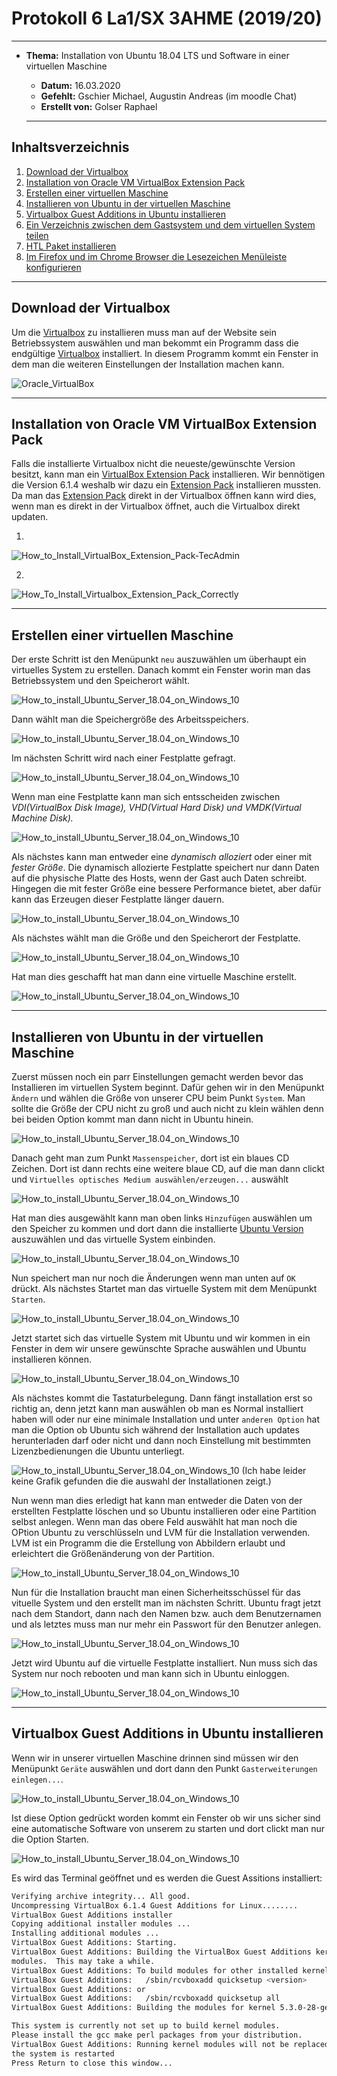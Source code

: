 # Protokoll 6 La1/SX 3AHME (2019/20)

-------------------------

* **Thema:** Installation von Ubuntu 18.04 LTS und Software in einer virtuellen Maschine
  * **Datum:** 16.03.2020
  * **Gefehlt:** Gschier Michael, Augustin Andreas (im moodle Chat)
  * **Erstellt von:** Golser Raphael
  
  -------------------------------------------------------
  
## Inhaltsverzeichnis

1. [Download der Virtualbox](#download-der-virtualbox)
2. [Installation von Oracle VM VirtualBox Extension Pack](#installation-von-oracle-vm-virtualbox-extension-pack)
3. [Erstellen einer virtuellen Maschine](#erstellen-einer-virtuellen-maschine)
4. [Installieren von Ubuntu in der virtuellen Maschine](#installieren-von-ubuntu-in-der-virtuellen-maschine)
5. [Virtualbox Guest Additions in Ubuntu installieren](#virtualbox-guest-additions-in-ubuntu-installieren)
6. [Ein Verzeichnis zwischen dem Gastsystem und dem virtuellen System teilen](#ein-verzeichnis-zwischen-dem-gastsystem-und-dem-virtuellen-system-teilen)
7. [HTL Paket installieren](#htl-paket-installieren)
8. [Im Firefox und im Chrome Browser die Lesezeichen Menüleiste konfigurieren](#im-firefox-und-im-chrome-browser-die-lesezeichen-menüleiste-konfigurieren)

----------------------------------------------------------

## Download der Virtualbox

Um die [Virtualbox](https://www.virtualbox.org/wiki/Downloads) zu  installieren muss man auf der Website sein Betriebssystem auswählen und man bekommt ein Programm dass die endgültige [Virtualbox](https://www.virtualbox.org/wiki/Downloads) installiert.
In diesem Programm kommt ein Fenster in dem man die weiteren Einstellungen der Installation machen kann.

![Oracle_VirtualBox](https://atechtown.b-cdn.net/wp-content/uploads/2018/03/install-virtualbox-1.png)

---------------------------------------------

## Installation von Oracle VM VirtualBox Extension Pack

Falls die installierte Virtualbox nicht die neueste/gewünschte Version besitzt, kann man ein [VirtualBox Extension Pack](https://download.virtualbox.org/virtualbox/6.1.4/Oracle_VM_VirtualBox_Extension_Pack-6.1.4.vbox-extpack) installieren. Wir bennötigen die Version 6.1.4 weshalb wir dazu ein [Extension Pack](https://download.virtualbox.org/virtualbox/6.1.4/Oracle_VM_VirtualBox_Extension_Pack-6.1.4.vbox-extpack) installieren mussten. Da man das [Extension Pack](https://download.virtualbox.org/virtualbox/6.1.4/Oracle_VM_VirtualBox_Extension_Pack-6.1.4.vbox-extpack) direkt in der Virtualbox öffnen kann wird dies, wenn man es direkt in der Virtualbox öffnet, auch die Virtualbox direkt updaten.

1.
![How_to_Install_VirtualBox_Extension_Pack-TecAdmin](https://tecadmin.net/wp-content/uploads/2018/02/virtualbox-extension-pack-installation.png)

2.
![How_To_Install_Virtualbox_Extension_Pack_Correctly](https://www.dev2qa.com/wp-content/uploads/2019/06/clidk-install-button-to-install-virtualbox-extensions.png)

-----------------------------------------------------------

## Erstellen einer virtuellen Maschine

Der erste Schritt ist den Menüpunkt ````neu```` auszuwählen um überhaupt ein virtuelles System zu erstellen. Danach kommt ein Fenster worin man das Betriebssystem und den Speicherort wählt.

![How_to_install_Ubuntu_Server_18.04_on_Windows_10](https://digitalstartup.co.uk/uploads/default/original/1X/93e3a2544dd096efaf4fc92ccc380177b854b858.png)

Dann wählt man die Speichergröße des Arbeitsspeichers. 

![How_to_install_Ubuntu_Server_18.04_on_Windows_10](https://digitalstartup.co.uk/uploads/default/original/1X/ff92edb93dadec861644d5d413a477496ce00407.png)

Im nächsten Schritt wird nach einer Festplatte gefragt.

![How_to_install_Ubuntu_Server_18.04_on_Windows_10](https://digitalstartup.co.uk/uploads/default/original/1X/2df739486631829652da57dd785aa2bd11e54002.png)


Wenn man eine Festplatte kann man sich entsscheiden zwischen *VDI(VirtualBox Disk Image), VHD(Virtual Hard Disk) und VMDK(Virtual Machine Disk).*  

![How_to_install_Ubuntu_Server_18.04_on_Windows_10](https://digitalstartup.co.uk/uploads/default/original/1X/74c3fcf977e8936ba393354971437a41120d16a0.png)


Als nächstes kann man entweder eine *dynamisch alloziert* oder einer mit *fester Größe*. Die dynamisch allozierte Festplatte speichert nur dann Daten auf die physische Platte des Hosts, wenn der Gast auch Daten schreibt. Hingegen die mit fester Größe eine bessere Performance bietet, aber dafür kann das Erzeugen dieser Festplatte länger dauern. 

![How_to_install_Ubuntu_Server_18.04_on_Windows_10](https://digitalstartup.co.uk/uploads/default/original/1X/40b56d1a2f7a7005c3eabb9928ab977908e7f7c4.png)


Als nächstes wählt man die Größe und den Speicherort der Festplatte. 

![How_to_install_Ubuntu_Server_18.04_on_Windows_10](https://digitalstartup.co.uk/uploads/default/original/1X/76f1411042b1eb3fa47a4e65c431d5b6bb9160eb.png)

Hat man dies geschafft hat man dann eine virtuelle Maschine erstellt.

![How_to_install_Ubuntu_Server_18.04_on_Windows_10](https://digitalstartup.co.uk/uploads/default/original/1X/a1d04d3018ed45d396fe562dc3c22e03a3da7833.png)

------------------------------------------------

## Installieren von Ubuntu in der virtuellen Maschine

Zuerst müssen noch ein parr Einstellungen gemacht werden bevor das Installieren im virtuellen System beginnt.
Dafür gehen wir in den Menüpunkt ````Ändern```` und wählen die Größe von unserer CPU beim Punkt ````System````. Man sollte die Größe der CPU nicht zu groß und auch nicht zu klein wählen denn bei beiden Option kommt man dann nicht in Ubuntu hinein.

![How_to_install_Ubuntu_Server_18.04_on_Windows_10](https://www.ease2code.com/wp-content/uploads/2017/10/ease2code-VM-properties.jpg)

Danach geht man zum Punkt ````Massenspeicher````, dort ist ein blaues CD Zeichen. Dort ist dann rechts eine weitere blaue CD, auf die man dann clickt und ````Virtuelles optisches Medium auswählen/erzeugen...```` auswählt

![How_to_install_Ubuntu_Server_18.04_on_Windows_10](https://www.techmespot.com/wp-content/uploads/2016/12/Install-Ubuntu-16.04-On-Virtualbox-11-1024x519.png)

Hat man dies ausgewählt kann man oben links ````Hinzufügen```` auswählen um den Speicher zu kommen und dort dann die  installierte [Ubuntu Version](https://ubuntu.com/download/desktop/thank-you?version=18.04.4&architecture=amd64) auszuwählen und das virtuelle System einbinden.

![How_to_install_Ubuntu_Server_18.04_on_Windows_10](https://www.techmespot.com/wp-content/uploads/2016/12/Install-Ubuntu-16.04-On-Virtualbox-12.png)

Nun speichert man nur noch die Änderungen wenn man unten auf ````OK```` drückt.
Als nächstes Startet man das virtuelle System mit dem Menüpunkt ````Starten````.

![How_to_install_Ubuntu_Server_18.04_on_Windows_10](https://www.techmespot.com/wp-content/uploads/2016/12/Install-Ubuntu-16.04-On-Virtualbox-14.png)

Jetzt startet sich das virtuelle System mit Ubuntu und wir kommen in ein Fenster in dem wir unsere gewünschte Sprache auswählen und Ubuntu installieren können.

![How_to_install_Ubuntu_Server_18.04_on_Windows_10](https://1.bp.blogspot.com/-8lgZbL3mlAo/V0tMlhi85gI/AAAAAAAABbw/hX8ayE0V4kIwAOvMmSvcK9L2MFE7BCNbACLcB/s640/VirtualBox_Ubuntu1604try_29_05_2016_04_00_21.png)

Als nächstes kommt die Tastaturbelegung. Dann fängt installation erst so richtig an,  denn jetzt kann man auswählen ob man es Normal installiert haben will oder nur eine minimale Installation und unter ````anderen Option```` hat man die Option ob Ubuntu sich während der Installation auch updates herunterladen darf oder nicht und dann noch Einstellung mit bestimmten Lizenzbedienungen die Ubuntu unterliegt.

![How_to_install_Ubuntu_Server_18.04_on_Windows_10](https://1.bp.blogspot.com/-JyIdtXj70nI/V0tNfv9gQzI/AAAAAAAABb4/JV-LCjo0SCsOmJIRRGR1naXuQoqPIkM8ACLcB/s640/VirtualBox_Ubuntu1604try_30_05_2016_01_41_38.png)
(Ich habe leider keine Grafik gefunden die die auswahl der Installationen zeigt.)

Nun wenn man dies erledigt hat kann man entweder die Daten von der erstellten Festplatte löschen und so Ubuntu installieren oder eine Partition selbst anlegen. Wenn man das obere Feld auswählt hat man noch die OPtion Ubuntu zu verschlüsseln und LVM für die Installation verwenden. LVM ist ein Programm die die Erstellung von Abbildern erlaubt und erleichtert die Größenänderung von der Partition.

![How_to_install_Ubuntu_Server_18.04_on_Windows_10](https://1.bp.blogspot.com/-iFXbSKOUz2Y/V0tN9yFNWMI/AAAAAAAABb8/OWAKPt8Vsw0pSlV8ub1HIJFaIeSeYKm2QCLcB/s640/VirtualBox_Ubuntu1604try_30_05_2016_01_42_06.png)

Nun für die Installation braucht man einen Sicherheitsschüssel für das vituelle System und den erstellt man im nächsten Schritt.  Ubuntu fragt jetzt nach dem Standort, dann nach den Namen bzw. auch dem Benutzernamen und als letztes muss man nur mehr ein Passwort für den Benutzer anlegen.

![How_to_install_Ubuntu_Server_18.04_on_Windows_10](https://4.bp.blogspot.com/-Qt0QT34VDow/V0tO28lWc_I/AAAAAAAABcQ/BgW6uslavN4yiJ_KaKUlnWKmZn1ehJquQCLcB/s640/VirtualBox_Ubuntu1604try_30_05_2016_01_43_31.png)

Jetzt wird Ubuntu auf die virtuelle Festplatte installiert. Nun muss sich das System nur noch rebooten und man kann sich in Ubuntu einloggen.

![How_to_install_Ubuntu_Server_18.04_on_Windows_10](https://3.bp.blogspot.com/-DzfH1C__0UM/V0tP8l75OpI/AAAAAAAABcg/2crl8Ra7CbMgcEi26EDooj5s6zI4FGlUQCLcB/s640/VirtualBox_Ubuntu-16.04_30_05_2016_01_53_17.png)

-------------------------------------------

## Virtualbox Guest Additions in Ubuntu installieren

Wenn wir in unserer virtuellen Maschine drinnen sind müssen wir den Menüpunkt ````Geräte```` auswählen und dort dann den Punkt ````Gasterweiterungen einlegen...````.

![How_to_install_Ubuntu_Server_18.04_on_Windows_10](https://lh3.googleusercontent.com/proxy/a3KiqEepXBZuryXWFiS4M_0wGt4HWQdshJuzHbdPUajXYX0NNGUPSDydhlESUNyHEFTno_S7KEwlGJI78UhiE-6ep-NdaomCcGdAiYiTpctiRaJRnBMq3Jm2kHQNy8v9Y-51ByEBX16ruw)

Ist diese Option gedrückt worden kommt ein Fenster ob wir uns sicher sind eine automatische Software von unserem zu starten und dort clickt man nur die Option Starten.

![How_to_install_Ubuntu_Server_18.04_on_Windows_10](http://www.misfitgeek.com/wp-content/uploads/2017/09/VB_Guest_add_1-768x578.png)

Es wird das Terminal geöffnet und es werden die Guest Assitions installiert:
````bash
Verifying archive integrity... All good.
Uncompressing VirtualBox 6.1.4 Guest Additions for Linux........
VirtualBox Guest Additions installer
Copying additional installer modules ...
Installing additional modules ...
VirtualBox Guest Additions: Starting.
VirtualBox Guest Additions: Building the VirtualBox Guest Additions kernel 
modules.  This may take a while.
VirtualBox Guest Additions: To build modules for other installed kernels, run
VirtualBox Guest Additions:   /sbin/rcvboxadd quicksetup <version>
VirtualBox Guest Additions: or
VirtualBox Guest Additions:   /sbin/rcvboxadd quicksetup all
VirtualBox Guest Additions: Building the modules for kernel 5.3.0-28-generic.

This system is currently not set up to build kernel modules.
Please install the gcc make perl packages from your distribution.
VirtualBox Guest Additions: Running kernel modules will not be replaced until 
the system is restarted
Press Return to close this window...
````
